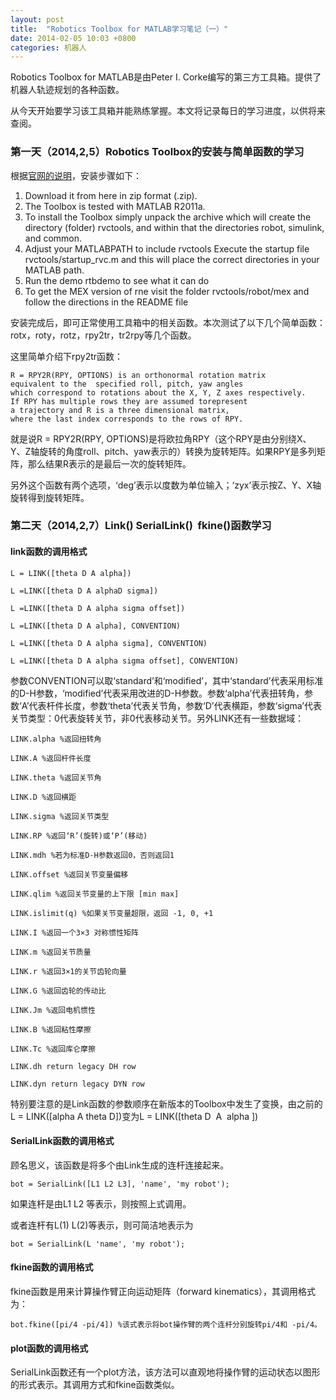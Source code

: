 ```yaml
---
layout: post
title:  "Robotics Toolbox for MATLAB学习笔记（一）"
date: 2014-02-05 10:03 +0800
categories: 机器人
---
```


Robotics Toolbox for MATLAB是由Peter I. Corke编写的第三方工具箱。提供了机器人轨迹规划的各种函数。

从今天开始要学习该工具箱并能熟练掌握。本文将记录每日的学习进度，以供将来查阅。

### 第一天（2014,2,5）Robotics Toolbox的安装与简单函数的学习

根据[官网的说明](http://www.petercorke.com/Robotics_Toolbox.html)，安装步骤如下：

1.  Download it from here in zip format (.zip).
2.  The Toolbox is tested with MATLAB R2011a.
3.  To install the Toolbox simply unpack the archive which will create
    the directory (folder) rvctools, and within that the directories
    robot, simulink, and common.
4.  Adjust your MATLABPATH to include rvctools Execute the startup file
    rvctools/startup\_rvc.m and this will place the correct directories
    in your MATLAB path.
5.  Run the demo rtbdemo to see what it can do
6.  To get the MEX version of rne visit the folder rvctools/robot/mex
    and follow the directions in the README file

安装完成后，即可正常使用工具箱中的相关函数。本次测试了以下几个简单函数：rotx，roty，rotz，rpy2tr，tr2rpy等几个函数。


这里简单介绍下rpy2tr函数：

```
R = RPY2R(RPY, OPTIONS) is an orthonormal rotation matrix  
equivalent to the  specified roll, pitch, yaw angles  
which correspond to rotations about the X, Y, Z axes respectively.  
If RPY has multiple rows they are assumed torepresent  
a trajectory and R is a three dimensional matrix,  
where the last index corresponds to the rows of RPY.
```

就是说R = RPY2R(RPY, OPTIONS)是将欧拉角RPY（这个RPY是由分别绕X、Y、Z轴旋转的角度roll、pitch、yaw表示的）转换为旋转矩阵。如果RPY是多列矩阵，那么结果R表示的是最后一次的旋转矩阵。

另外这个函数有两个选项，‘deg’表示以度数为单位输入；‘zyx’表示按Z、Y、X轴旋转得到旋转矩阵。



### 第二天（2014,2,7）Link() SerialLink()  fkine()函数学习

#### link函数的调用格式 

```
L = LINK([theta D A alpha])

L =LINK([theta D A alphaD sigma])

L =LINK([theta D A alpha sigma offset])

L =LINK([theta D A alpha], CONVENTION)

L =LINK([theta D A alpha sigma], CONVENTION)

L =LINK([theta D A alpha sigma offset], CONVENTION)
```

参数CONVENTION可以取‘standard’和‘modified’，其中‘standard’代表采用标准的D-H参数，‘modified’代表采用改进的D-H参数。参数‘alpha’代表扭转角，参数‘A’代表杆件长度，参数‘theta’代表关节角，参数‘D’代表横距，参数‘sigma’代表关节类型：0代表旋转关节，非0代表移动关节。另外LINK还有一些数据域：

```
LINK.alpha %返回扭转角

LINK.A %返回杆件长度

LINK.theta %返回关节角

LINK.D %返回横距

LINK.sigma %返回关节类型

LINK.RP %返回‘R’(旋转)或‘P’(移动)

LINK.mdh %若为标准D-H参数返回0，否则返回1

LINK.offset %返回关节变量偏移

LINK.qlim %返回关节变量的上下限 [min max]

LINK.islimit(q) %如果关节变量超限，返回 -1, 0, +1

LINK.I %返回一个3×3 对称惯性矩阵

LINK.m %返回关节质量

LINK.r %返回3×1的关节齿轮向量

LINK.G %返回齿轮的传动比

LINK.Jm %返回电机惯性

LINK.B %返回粘性摩擦

LINK.Tc %返回库仑摩擦

LINK.dh return legacy DH row

LINK.dyn return legacy DYN row
```

特别要注意的是Link函数的参数顺序在新版本的Toolbox中发生了变换，由之前的L
= LINK([alpha A theta D])变为L = LINK([theta D  A  alpha ])

#### SerialLink函数的调用格式 

顾名思义，该函数是将多个由Link生成的连杆连接起来。

```
bot = SerialLink([L1 L2 L3], 'name', 'my robot');
```

如果连杆是由L1 L2 等表示，则按照上式调用。

或者连杆有L(1) L(2)等表示，则可简洁地表示为

```
bot = SerialLink(L 'name', 'my robot');
```

#### fkine函数的调用格式

fkine函数是用来计算操作臂正向运动矩阵（forward kinematics），其调用格式为：

```
bot.fkine([pi/4 -pi/4]) %该式表示将bot操作臂的两个连杆分别旋转pi/4和 -pi/4。
```

#### plot函数的调用格式 

SerialLink函数还有一个plot方法，该方法可以直观地将操作臂的运动状态以图形的形式表示。其调用方式和fkine函数类似。
